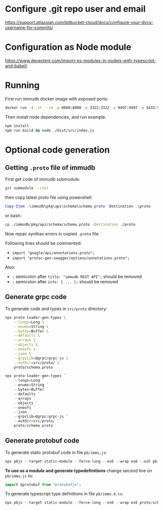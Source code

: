 # Configure .git repo user and email

https://support.atlassian.com/bitbucket-cloud/docs/configure-your-dvcs-username-for-commits/



# Configuration as Node module

https://www.devextent.com/import-es-modules-in-nodejs-with-typescript-and-babel/


# Running

First run immudb docker image with exposed ports:

```sh
docker run -d -it --rm -p 8080:8080 -p 3322:3322 -p 9497:9497 -p 5432:5432 --name immudb codenotary/immudb:latest
```

Then install node dependencies, and run example.

```sh
npm install
npm run build && node ./dist/src/index.js
```

# Optional code generation

## Getting `.proto` file of immudb

First get code of immudb submodule:

```sh
git submodule --init
```

then copy latest proto file using powershell:

```ps1
Copy-Item .\immudb\pkg\api\schema\schema.proto -Destination .\proto
```

or bash:

```sh
cp ./immudb/pkg/api/schema/schema.proto -Destination ./proto
```


Now repair synthax errors in copied `.proto` file.


Following lines should be commented:
- `import "google/api/annotations.proto";`
- `import "protoc-gen-swagger/options/annotations.proto";`


Also:
- `;` semicolon after `title: "immudb REST API";` should be removed
- `;` semicolon after `info: { ... };` should be removed


## Generate grpc code


To generate code and types in `src/proto` directory:

```sh
npx proto-loader-gen-types \
    --longs=Long \
    --enums=String \
    --bytes=Buffer \
    --defaults \
    --arrays \
    --objects \
    --oneofs \
    --json \
    --grpcLib=@grpc/grpc-js \
    --outDir=src/proto/ \
    proto/schema.proto
```

```ps1
npx proto-loader-gen-types `
    --longs=Long `
    --enums=String `
    --bytes=Buffer `
    --defaults `
    --arrays `
    --objects `
    --oneofs `
    --json `
    --grpcLib=@grpc/grpc-js `
    --outDir=src/proto/ `
    proto/schema.proto
```

## Generate protobuf code

To generate static protobuf code in file `pb/immu.js`:

```ps1
npx pbjs --target static-module --force-long --es6 --wrap es6 --out pb/immu.js proto/schema.proto
```

**To use as a module and generate typedefinitions** change second line on `pb/immu.js` to:

```ts
import $protobuf from "protobufjs";
```

To generate typescript type definitions in file `pb/immu.d.ts`:

```ps1
npx pbjs --target static-module --force-long --es6 --wrap es6 proto/schema.proto | npx pbts -o pb/immu.d.ts -
```


